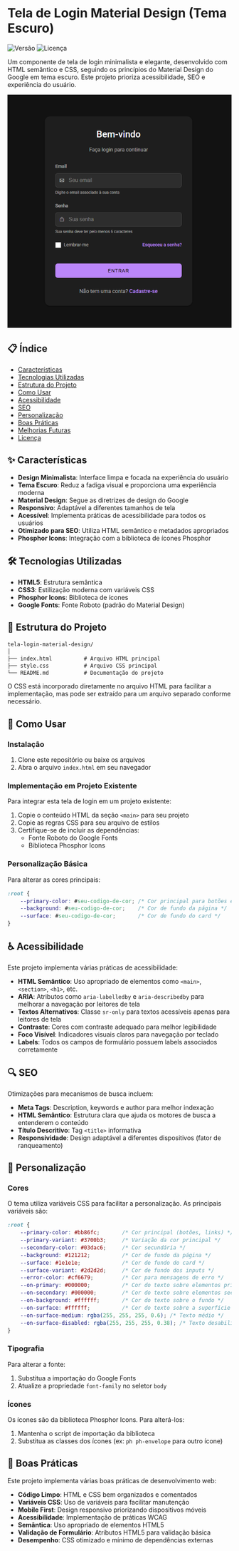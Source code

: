 # Tela de Login Material Design (Tema Escuro)

![Versão](https://img.shields.io/badge/versão-1.0.0-blue.svg)
![Licença](https://img.shields.io/badge/licença-MIT-green.svg)

Um componente de tela de login minimalista e elegante, desenvolvido com HTML semântico e CSS, seguindo os princípios do Material Design do Google em tema escuro. Este projeto prioriza acessibilidade, SEO e experiência do usuário.

![Preview da Tela de Login](./assets/preview.png)

## 📋 Índice

- [Características](#características)
- [Tecnologias Utilizadas](#tecnologias-utilizadas)
- [Estrutura do Projeto](#estrutura-do-projeto)
- [Como Usar](#como-usar)
- [Acessibilidade](#acessibilidade)
- [SEO](#seo)
- [Personalização](#personalização)
- [Boas Práticas](#boas-práticas)
- [Melhorias Futuras](#melhorias-futuras)
- [Licença](#licença)

## ✨ Características

- **Design Minimalista**: Interface limpa e focada na experiência do usuário
- **Tema Escuro**: Reduz a fadiga visual e proporciona uma experiência moderna
- **Material Design**: Segue as diretrizes de design do Google
- **Responsivo**: Adaptável a diferentes tamanhos de tela
- **Acessível**: Implementa práticas de acessibilidade para todos os usuários
- **Otimizado para SEO**: Utiliza HTML semântico e metadados apropriados
- **Phosphor Icons**: Integração com a biblioteca de ícones Phosphor

## 🛠️ Tecnologias Utilizadas

- **HTML5**: Estrutura semântica
- **CSS3**: Estilização moderna com variáveis CSS
- **Phosphor Icons**: Biblioteca de ícones
- **Google Fonts**: Fonte Roboto (padrão do Material Design)

## 📁 Estrutura do Projeto

```
tela-login-material-design/
│
├── index.html          # Arquivo HTML principal
├── style.css           # Arquivo CSS principal
└── README.md           # Documentação do projeto
```

O CSS está incorporado diretamente no arquivo HTML para facilitar a implementação, mas pode ser extraído para um arquivo separado conforme necessário.

## 🚀 Como Usar

### Instalação

1. Clone este repositório ou baixe os arquivos
2. Abra o arquivo `index.html` em seu navegador

### Implementação em Projeto Existente

Para integrar esta tela de login em um projeto existente:

1. Copie o conteúdo HTML da seção `<main>` para seu projeto
2. Copie as regras CSS para seu arquivo de estilos
3. Certifique-se de incluir as dependências:
   - Fonte Roboto do Google Fonts
   - Biblioteca Phosphor Icons

### Personalização Básica

Para alterar as cores principais:

```css
:root {
    --primary-color: #seu-codigo-de-cor; /* Cor principal para botões e links */
    --background: #seu-codigo-de-cor;    /* Cor de fundo da página */
    --surface: #seu-codigo-de-cor;       /* Cor de fundo do card */
}
```

## ♿ Acessibilidade

Este projeto implementa várias práticas de acessibilidade:

- **HTML Semântico**: Uso apropriado de elementos como `<main>`, `<section>`, `<h1>`, etc.
- **ARIA**: Atributos como `aria-labelledby` e `aria-describedby` para melhorar a navegação por leitores de tela
- **Textos Alternativos**: Classe `sr-only` para textos acessíveis apenas para leitores de tela
- **Contraste**: Cores com contraste adequado para melhor legibilidade
- **Foco Visível**: Indicadores visuais claros para navegação por teclado
- **Labels**: Todos os campos de formulário possuem labels associados corretamente


## 🔍 SEO

Otimizações para mecanismos de busca incluem:

- **Meta Tags**: Description, keywords e author para melhor indexação
- **HTML Semântico**: Estrutura clara que ajuda os motores de busca a entenderem o conteúdo
- **Título Descritivo**: Tag `<title>` informativa
- **Responsividade**: Design adaptável a diferentes dispositivos (fator de ranqueamento)


## 🎨 Personalização

### Cores

O tema utiliza variáveis CSS para facilitar a personalização. As principais variáveis são:

```css
:root {
    --primary-color: #bb86fc;       /* Cor principal (botões, links) */
    --primary-variant: #3700b3;     /* Variação da cor principal */
    --secondary-color: #03dac6;     /* Cor secundária */
    --background: #121212;          /* Cor de fundo da página */
    --surface: #1e1e1e;             /* Cor de fundo do card */
    --surface-variant: #2d2d2d;     /* Cor de fundo dos inputs */
    --error-color: #cf6679;         /* Cor para mensagens de erro */
    --on-primary: #000000;          /* Cor do texto sobre elementos primários */
    --on-secondary: #000000;        /* Cor do texto sobre elementos secundários */
    --on-background: #ffffff;       /* Cor do texto sobre o fundo */
    --on-surface: #ffffff;          /* Cor do texto sobre a superfície */
    --on-surface-medium: rgba(255, 255, 255, 0.6); /* Texto médio */
    --on-surface-disabled: rgba(255, 255, 255, 0.38); /* Texto desabilitado */
}
```

### Tipografia

Para alterar a fonte:

1. Substitua a importação do Google Fonts
2. Atualize a propriedade `font-family` no seletor `body`


### Ícones

Os ícones são da biblioteca Phosphor Icons. Para alterá-los:

1. Mantenha o script de importação da biblioteca
2. Substitua as classes dos ícones (ex: `ph ph-envelope` para outro ícone)


## 📝 Boas Práticas

Este projeto implementa várias boas práticas de desenvolvimento web:

- **Código Limpo**: HTML e CSS bem organizados e comentados
- **Variáveis CSS**: Uso de variáveis para facilitar manutenção
- **Mobile First**: Design responsivo priorizando dispositivos móveis
- **Acessibilidade**: Implementação de práticas WCAG
- **Semântica**: Uso apropriado de elementos HTML5
- **Validação de Formulário**: Atributos HTML5 para validação básica
- **Desempenho**: CSS otimizado e mínimo de dependências externas
